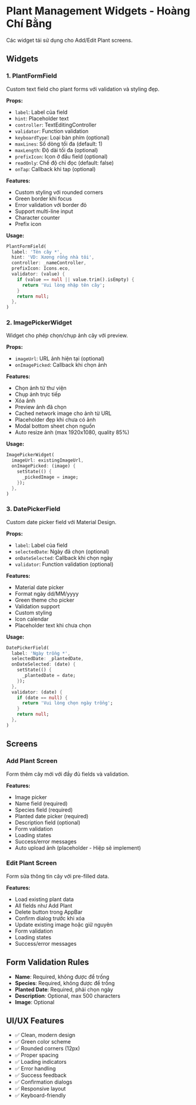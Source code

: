 # Plant Management Widgets - Hoàng Chí Bằng

Các widget tái sử dụng cho Add/Edit Plant screens.

## Widgets

### 1. PlantFormField
Custom text field cho plant forms với validation và styling đẹp.

**Props:**
- `label`: Label của field
- `hint`: Placeholder text
- `controller`: TextEditingController
- `validator`: Function validation
- `keyboardType`: Loại bàn phím (optional)
- `maxLines`: Số dòng tối đa (default: 1)
- `maxLength`: Độ dài tối đa (optional)
- `prefixIcon`: Icon ở đầu field (optional)
- `readOnly`: Chế độ chỉ đọc (default: false)
- `onTap`: Callback khi tap (optional)

**Features:**
- Custom styling với rounded corners
- Green border khi focus
- Error validation với border đỏ
- Support multi-line input
- Character counter
- Prefix icon

**Usage:**
```dart
PlantFormField(
  label: 'Tên cây *',
  hint: 'VD: Xương rồng nhà tôi',
  controller: _nameController,
  prefixIcon: Icons.eco,
  validator: (value) {
    if (value == null || value.trim().isEmpty) {
      return 'Vui lòng nhập tên cây';
    }
    return null;
  },
)
```

### 2. ImagePickerWidget
Widget cho phép chọn/chụp ảnh cây với preview.

**Props:**
- `imageUrl`: URL ảnh hiện tại (optional)
- `onImagePicked`: Callback khi chọn ảnh

**Features:**
- Chọn ảnh từ thư viện
- Chụp ảnh trực tiếp
- Xóa ảnh
- Preview ảnh đã chọn
- Cached network image cho ảnh từ URL
- Placeholder đẹp khi chưa có ảnh
- Modal bottom sheet chọn nguồn
- Auto resize ảnh (max 1920x1080, quality 85%)

**Usage:**
```dart
ImagePickerWidget(
  imageUrl: existingImageUrl,
  onImagePicked: (image) {
    setState(() {
      _pickedImage = image;
    });
  },
)
```

### 3. DatePickerField
Custom date picker field với Material Design.

**Props:**
- `label`: Label của field
- `selectedDate`: Ngày đã chọn (optional)
- `onDateSelected`: Callback khi chọn ngày
- `validator`: Function validation (optional)

**Features:**
- Material date picker
- Format ngày dd/MM/yyyy
- Green theme cho picker
- Validation support
- Custom styling
- Icon calendar
- Placeholder text khi chưa chọn

**Usage:**
```dart
DatePickerField(
  label: 'Ngày trồng *',
  selectedDate: _plantedDate,
  onDateSelected: (date) {
    setState(() {
      _plantedDate = date;
    });
  },
  validator: (date) {
    if (date == null) {
      return 'Vui lòng chọn ngày trồng';
    }
    return null;
  },
)
```

## Screens

### Add Plant Screen
Form thêm cây mới với đầy đủ fields và validation.

**Features:**
- Image picker
- Name field (required)
- Species field (required)
- Planted date picker (required)
- Description field (optional)
- Form validation
- Loading states
- Success/error messages
- Auto upload ảnh (placeholder - Hiệp sẽ implement)

### Edit Plant Screen
Form sửa thông tin cây với pre-filled data.

**Features:**
- Load existing plant data
- All fields như Add Plant
- Delete button trong AppBar
- Confirm dialog trước khi xóa
- Update existing image hoặc giữ nguyên
- Form validation
- Loading states
- Success/error messages

## Form Validation Rules

- **Name**: Required, không được để trống
- **Species**: Required, không được để trống
- **Planted Date**: Required, phải chọn ngày
- **Description**: Optional, max 500 characters
- **Image**: Optional

## UI/UX Features

- ✅ Clean, modern design
- ✅ Green color scheme
- ✅ Rounded corners (12px)
- ✅ Proper spacing
- ✅ Loading indicators
- ✅ Error handling
- ✅ Success feedback
- ✅ Confirmation dialogs
- ✅ Responsive layout
- ✅ Keyboard-friendly


